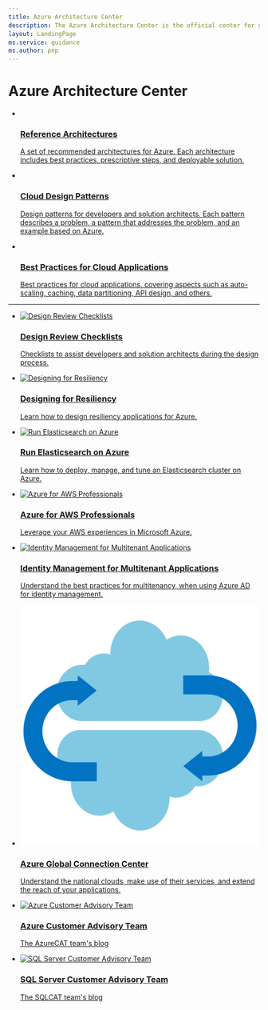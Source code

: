 ```yaml
---
title: Azure Architecture Center
description: The Azure Architecture Center is the official center for guidance, blueprints, patterns, and best practices for building solutions with Microsoft Azure. It is curated by the Microsoft patterns & practices team.
layout: LandingPage
ms.service: guidance
ms.author: pnp
---
```


# Azure Architecture Center

<ul class="panelContent cardsC">
    <li>
        <a href="/azure/architecture/reference-architectures">
        <div class="cardSize">
            <div class="cardPadding">
                <div class="card">
                    <div class="cardImageOuter">
                        <div class="cardImage bgdAccent1">
                            <img src="_images/azure-arch-1.svg" alt="" />
                        </div>
                    </div>
                <div class="cardText">
                    <h3>Reference Architectures</h3>
                    <p>A set of recommended architectures for Azure. Each architecture includes best practices, prescriptive steps, and deployable solution.</p>
                </div>
            </div>
        </div>
    </div>
    </a>
</li>
<li>
    <a href="/azure/architecture/patterns/">
    <div class="cardSize">
        <div class="cardPadding">
            <div class="card">
                <div class="cardImageOuter">
                    <div class="cardImage bgdAccent1">
                        <img src="_images/azure-arch-3.svg" alt="" />
                    </div>
                </div>
                <div class="cardText">
                    <h3>Cloud Design Patterns</h3>
                    <p>Design patterns for developers and solution architects. Each pattern describes a problem, a pattern that addresses the problem, and an example based on Azure.</p>
                </div>
            </div>
        </div>
    </div>
    </a>
</li>
<li>
    <a href="/azure/architecture/best-practices/">
    <div class="cardSize">
        <div class="cardPadding">
            <div class="card">
                <div class="cardImageOuter">
                    <div class="cardImage bgdAccent1">
                        <img src="_images/azure-arch-4.svg" alt="" />
                    </div>
                </div>
                <div class="cardText">
                    <h3>Best Practices for Cloud Applications</h3>
                    <p>Best practices for cloud applications, covering aspects such as auto-scaling, caching, data partitioning, API design, and others.</p>
                </div>
            </div>
        </div>
    </div>
    </a>
</li>
</ul>

<hr />

<ul class="panelContent cardsI">
    <li>
    <a href="/azure/architecture/checklist/">
<div class="cardSize">
<div class="cardPadding">
    <div class="card">
        <div class="cardImageOuter">
            <div class="cardImage">
                <img src="_images/checklist.svg" alt="Design Review Checklists" />
            </div>
        </div>
        <div class="cardText">
            <h3>Design Review Checklists</h3>
            <p>Checklists to assist developers and solution architects during the design process.</p>
        </div>
    </div>
</div>
</div>
</a>
    </li>
    <li>
    <a href="/azure/architecture/resiliency">
<div class="cardSize">
<div class="cardPadding">
    <div class="card">
        <div class="cardImageOuter">
            <div class="cardImage">
                <img src="_images/resiliency.svg" alt="Designing for Resiliency" />
            </div>
        </div>
        <div class="cardText">
            <h3>Designing for Resiliency</h3>
            <p>Learn how to design resiliency applications for Azure.</p>
        </div>
    </div>
</div>
</div>
</a>
    </li>
    <li>
    <a href="/azure/architecture/elasticsearch">
<div class="cardSize">
<div class="cardPadding">
    <div class="card">
        <div class="cardImageOuter">
            <div class="cardImage">
                <img src="_images/elasticsearch.svg" alt="Run Elasticsearch on Azure" />
            </div>
        </div>
        <div class="cardText">
            <h3>Run Elasticsearch on Azure</h3>
            <p>Learn how to deploy, manage, and tune an Elasticsearch cluster on Azure.</p>
        </div>
    </div>
</div>
</div>
</a>
    </li>
    <li>
    <a href="/azure/architecture/aws-professional">
<div class="cardSize">
<div class="cardPadding">
    <div class="card">
        <div class="cardImageOuter">
            <div class="cardImage">
                <img src="_images/aws-professional.svg" alt="Azure for AWS Professionals" />
            </div>
        </div>
        <div class="cardText">
            <h3>Azure for AWS Professionals</h3>
            <p>Leverage your AWS experiences in Microsoft Azure.</p>
        </div>
    </div>
</div>
</div>
</a>
    </li>
    <li>
    <a href="/azure/architecture/multitenant-identity">
<div class="cardSize">
<div class="cardPadding">
    <div class="card">
        <div class="cardImageOuter">
            <div class="cardImage">
                <img src="_images/multitenant-identity.svg" alt="Identity Management for Multitenant Applications" />
            </div>
        </div>
        <div class="cardText">
            <h3>Identity Management for Multitenant Applications</h3>
            <p>Understand the best practices for multitenancy, when using Azure AD for identity management.</p>
        </div>
    </div>
</div>
</div>
</a>
    </li>
        <li>
    <a href="http://aka.ms/azureconnectioncenter">
<div class="cardSize">
<div class="cardPadding">
    <div class="card">
        <div class="cardImageOuter">
            <div class="cardImage">
                <img src="_images/global-connection-center.svg" alt="Identity Management for Multitenant Applications" />
            </div>
        </div>
        <div class="cardText">
            <h3>Azure Global Connection Center</h3>
            <p>Understand the national clouds, make use of their services, and extend the reach of your applications.</p>
        </div>
    </div>
</div>
</div>
</a>
    </li>
    <li>
    <a href="https://blogs.msdn.microsoft.com/azurecat/">
<div class="cardSize">
<div class="cardPadding">
    <div class="card">
        <div class="cardImageOuter">
            <div class="cardImage">
                <img src="_images/azurecat.svg" alt="Azure Customer Advisory Team" />
            </div>
        </div>
        <div class="cardText">
            <h3>Azure Customer Advisory Team</h3>
            <p>The AzureCAT team's blog</p>
        </div>
    </div>
</div>
</div>
</a>
    </li>
    <li>
    <a href="https://blogs.msdn.microsoft.com/sqlcat/">
<div class="cardSize">
<div class="cardPadding">
    <div class="card">
        <div class="cardImageOuter">
            <div class="cardImage">
                <img src="_images/sqlcat.svg" alt="SQL Server Customer Advisory Team" />
            </div>
        </div>
        <div class="cardText">
            <h3>SQL Server Customer Advisory Team</h3>
            <p>The SQLCAT team's blog</p>
        </div>
    </div>
</div>
</div>
</a>
    </li>
</ul>
